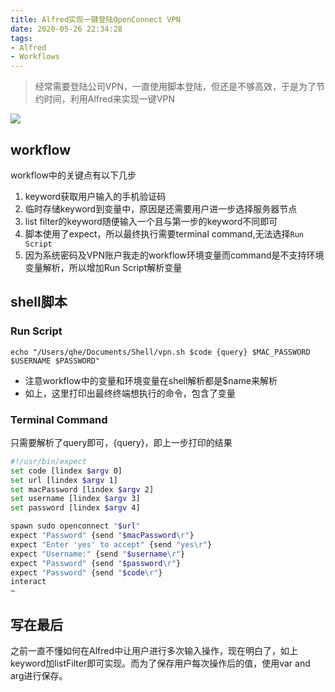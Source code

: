 ```yaml
---
title: Alfred实现一键登陆OpenConnect VPN
date: 2020-05-26 22:34:28
tags:
- Alfred
- Workflows
---
```

> 经常需要登陆公司VPN，一直使用脚本登陆，但还是不够高效，于是为了节约时间，利用Alfred来实现一键VPN

![](http://static.1991421.cn/2020/2020-05-27-140109.png)


## workflow
workflow中的关键点有以下几步

1. keyword获取用户输入的手机验证码
2. 临时存储keyword到变量中，原因是还需要用户进一步选择服务器节点
3. list filter的keyword随便输入一个且与第一步的keyword不同即可
4. 脚本使用了expect，所以最终执行需要terminal command,无法选择`Run Script`
5. 因为系统密码及VPN账户我走的workflow环境变量而command是不支持环境变量解析，所以增加Run Script解析变量


## shell脚本

### Run Script



```
echo "/Users/qhe/Documents/Shell/vpn.sh $code {query} $MAC_PASSWORD $USERNAME $PASSWORD"

```

- 注意workflow中的变量和环境变量在shell解析都是$name来解析
- 如上，这里打印出最终终端想执行的命令，包含了变量

### Terminal Command

只需要解析了query即可，{query}，即上一步打印的结果


```sh
#!/usr/bin/expect
set code [lindex $argv 0]
set url [lindex $argv 1]
set macPassword [lindex $argv 2]
set username [lindex $argv 3]
set password [lindex $argv 4]

spawn sudo openconnect "$url"
expect "Password" {send "$macPassword\r"}
expect "Enter 'yes' to accept" {send "yes\r"}
expect "Username:" {send "$username\r"}
expect "Password" {send "$password\r"}
expect "Password" {send "$code\r"}
interact
~
```



## 写在最后

之前一直不懂如何在Alfred中让用户进行多次输入操作，现在明白了，如上keyword加listFilter即可实现。而为了保存用户每次操作后的值，使用var and arg进行保存。
